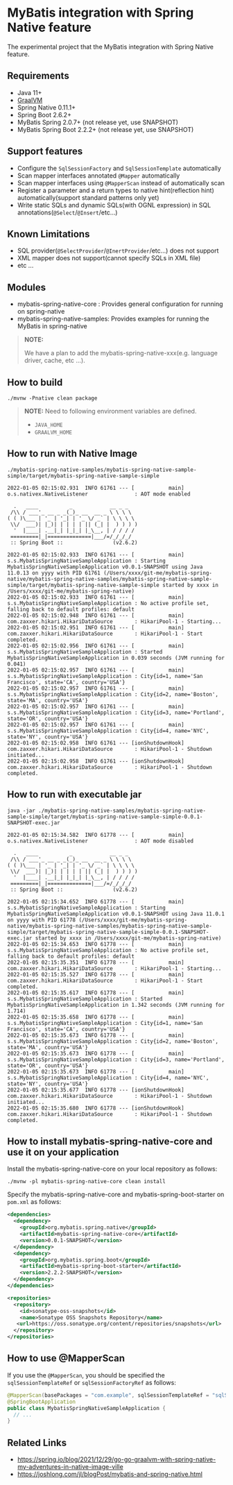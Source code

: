 # MyBatis integration with Spring Native feature

The experimental project that the MyBatis integration with Spring Native feature.

## Requirements

* Java 11+
* [GraalVM](https://github.com/graalvm/graalvm-ce-builds/releases)
* Spring Native 0.11.1+
* Spring Boot 2.6.2+
* MyBatis Spring 2.0.7+ (not release yet, use SNAPSHOT)
* MyBatis Spring Boot 2.2.2+ (not release yet, use SNAPSHOT)

## Support features

* Configure the `SqlSessionFactory` and `SqlSessionTemplate` automatically
* Scan mapper interfaces annotated `@Mapper` automatically
* Scan mapper interfaces using `@MapperScan` instead of automatically scan
* Register a parameter and a return types to native hint(reflection hint) automatically(support standard patterns only yet)
* Write static SQLs and dynamic SQLs(with OGNL expression) in SQL annotations(`@Select`/`@Insert`/etc...)

## Known Limitations

* SQL provider(`@SelectProvider`/`@InertProvider`/etc...) does not support
* XML mapper does not support(cannot specify SQLs in XML file)
* etc ...

## Modules

* mybatis-spring-native-core : Provides general configuration for running on spring-native
* mybatis-spring-native-samples: Provides examples for running the MyBatis in spring-native

> **NOTE:**
> 
> We have a plan to add the mybatis-spring-native-xxx(e.g. language driver, cache, etc ...).

## How to build

```
./mvnw -Pnative clean package
```

> **NOTE:**
> Need to following environment variables are defined.
> 
> * `JAVA_HOME`
> * `GRAALVM_HOME`

## How to run with Native Image


```
./mybatis-spring-native-samples/mybatis-spring-native-sample-simple/target/mybatis-spring-native-sample-simple
```

```
2022-01-05 02:15:02.931  INFO 61761 --- [           main] o.s.nativex.NativeListener               : AOT mode enabled

  .   ____          _            __ _ _
 /\\ / ___'_ __ _ _(_)_ __  __ _ \ \ \ \
( ( )\___ | '_ | '_| | '_ \/ _` | \ \ \ \
 \\/  ___)| |_)| | | | | || (_| |  ) ) ) )
  '  |____| .__|_| |_|_| |_\__, | / / / /
 =========|_|==============|___/=/_/_/_/
 :: Spring Boot ::                (v2.6.2)

2022-01-05 02:15:02.933  INFO 61761 --- [           main] s.s.MybatisSpringNativeSampleApplication : Starting MybatisSpringNativeSampleApplication v0.0.1-SNAPSHOT using Java 11.0.13 on yyyy with PID 61761 (/Users/xxxx/git-me/mybatis-spring-native/mybatis-spring-native-samples/mybatis-spring-native-sample-simple/target/mybatis-spring-native-sample-simple started by xxxx in /Users/xxxx/git-me/mybatis-spring-native)
2022-01-05 02:15:02.933  INFO 61761 --- [           main] s.s.MybatisSpringNativeSampleApplication : No active profile set, falling back to default profiles: default
2022-01-05 02:15:02.948  INFO 61761 --- [           main] com.zaxxer.hikari.HikariDataSource       : HikariPool-1 - Starting...
2022-01-05 02:15:02.951  INFO 61761 --- [           main] com.zaxxer.hikari.HikariDataSource       : HikariPool-1 - Start completed.
2022-01-05 02:15:02.956  INFO 61761 --- [           main] s.s.MybatisSpringNativeSampleApplication : Started MybatisSpringNativeSampleApplication in 0.039 seconds (JVM running for 0.041)
2022-01-05 02:15:02.957  INFO 61761 --- [           main] s.s.MybatisSpringNativeSampleApplication : City{id=1, name='San Francisco', state='CA', country='USA'}
2022-01-05 02:15:02.957  INFO 61761 --- [           main] s.s.MybatisSpringNativeSampleApplication : City{id=2, name='Boston', state='MA', country='USA'}
2022-01-05 02:15:02.957  INFO 61761 --- [           main] s.s.MybatisSpringNativeSampleApplication : City{id=3, name='Portland', state='OR', country='USA'}
2022-01-05 02:15:02.957  INFO 61761 --- [           main] s.s.MybatisSpringNativeSampleApplication : City{id=4, name='NYC', state='NY', country='USA'}
2022-01-05 02:15:02.958  INFO 61761 --- [ionShutdownHook] com.zaxxer.hikari.HikariDataSource       : HikariPool-1 - Shutdown initiated...
2022-01-05 02:15:02.958  INFO 61761 --- [ionShutdownHook] com.zaxxer.hikari.HikariDataSource       : HikariPool-1 - Shutdown completed.
```

## How to run with executable jar

```
java -jar ./mybatis-spring-native-samples/mybatis-spring-native-sample-simple/target/mybatis-spring-native-sample-simple-0.0.1-SNAPSHOT-exec.jar
```

```
2022-01-05 02:15:34.582  INFO 61778 --- [           main] o.s.nativex.NativeListener               : AOT mode disabled

  .   ____          _            __ _ _
 /\\ / ___'_ __ _ _(_)_ __  __ _ \ \ \ \
( ( )\___ | '_ | '_| | '_ \/ _` | \ \ \ \
 \\/  ___)| |_)| | | | | || (_| |  ) ) ) )
  '  |____| .__|_| |_|_| |_\__, | / / / /
 =========|_|==============|___/=/_/_/_/
 :: Spring Boot ::                (v2.6.2)

2022-01-05 02:15:34.652  INFO 61778 --- [           main] s.s.MybatisSpringNativeSampleApplication : Starting MybatisSpringNativeSampleApplication v0.0.1-SNAPSHOT using Java 11.0.1 on yyyy with PID 61778 (/Users/xxxx/git-me/mybatis-spring-native/mybatis-spring-native-samples/mybatis-spring-native-sample-simple/target/mybatis-spring-native-sample-simple-0.0.1-SNAPSHOT-exec.jar started by xxxx in /Users/xxxx/git-me/mybatis-spring-native)
2022-01-05 02:15:34.653  INFO 61778 --- [           main] s.s.MybatisSpringNativeSampleApplication : No active profile set, falling back to default profiles: default
2022-01-05 02:15:35.351  INFO 61778 --- [           main] com.zaxxer.hikari.HikariDataSource       : HikariPool-1 - Starting...
2022-01-05 02:15:35.527  INFO 61778 --- [           main] com.zaxxer.hikari.HikariDataSource       : HikariPool-1 - Start completed.
2022-01-05 02:15:35.617  INFO 61778 --- [           main] s.s.MybatisSpringNativeSampleApplication : Started MybatisSpringNativeSampleApplication in 1.342 seconds (JVM running for 1.714)
2022-01-05 02:15:35.658  INFO 61778 --- [           main] s.s.MybatisSpringNativeSampleApplication : City{id=1, name='San Francisco', state='CA', country='USA'}
2022-01-05 02:15:35.673  INFO 61778 --- [           main] s.s.MybatisSpringNativeSampleApplication : City{id=2, name='Boston', state='MA', country='USA'}
2022-01-05 02:15:35.673  INFO 61778 --- [           main] s.s.MybatisSpringNativeSampleApplication : City{id=3, name='Portland', state='OR', country='USA'}
2022-01-05 02:15:35.673  INFO 61778 --- [           main] s.s.MybatisSpringNativeSampleApplication : City{id=4, name='NYC', state='NY', country='USA'}
2022-01-05 02:15:35.677  INFO 61778 --- [ionShutdownHook] com.zaxxer.hikari.HikariDataSource       : HikariPool-1 - Shutdown initiated...
2022-01-05 02:15:35.680  INFO 61778 --- [ionShutdownHook] com.zaxxer.hikari.HikariDataSource       : HikariPool-1 - Shutdown completed.
```

## How to install mybatis-spring-native-core and use it on your application

Install the mybatis-spring-native-core on your local repository as follows:

```
./mvnw -pl mybatis-spring-native-core clean install
```

Specify the mybatis-spring-native-core and mybatis-spring-boot-starter on `pom.xml` as follows:

```xml
<dependencies>
  <dependency>
    <groupId>org.mybatis.spring.native</groupId>
    <artifactId>mybatis-spring-native-core</artifactId>
    <version>0.0.1-SNAPSHOT</version>
  </dependency>
  <dependency>
    <groupId>org.mybatis.spring.boot</groupId>
    <artifactId>mybatis-spring-boot-starter</artifactId>
    <version>2.2.2-SNAPSHOT</version>
  </dependency>
</dependencies>
```

```xml
<repositories>
  <repository>
    <id>sonatype-oss-snapshots</id>
    <name>Sonatype OSS Snapshots Repository</name>
   <url>https://oss.sonatype.org/content/repositories/snapshots</url>
  </repository>
</repositories>
```

## How to use @MapperScan

If you use the `@MapperScan`, you should be specified the `sqlSessionTemplateRef` or `sqlSessionFactoryRef` as follows:

```java
@MapperScan(basePackages = "com.example", sqlSessionTemplateRef = "sqlSessionTemplate")
@SpringBootApplication
public class MybatisSpringNativeSampleApplication {
  // ...
}
```

## Related Links

* https://spring.io/blog/2021/12/29/go-go-graalvm-with-spring-native-my-adventures-in-native-image-ville
* https://joshlong.com/jl/blogPost/mybatis-and-spring-native.html